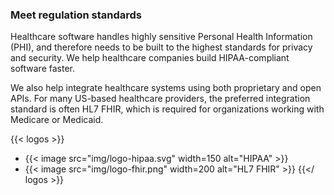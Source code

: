 ### Meet regulation standards

Healthcare software handles highly sensitive Personal Health Information (PHI),
and therefore needs to be built to the highest standards for privacy and security.
We help healthcare companies build HIPAA-compliant software faster.

We also help integrate healthcare systems using both proprietary and open APIs.
For many US-based healthcare providers, the preferred integration standard is
often HL7 FHIR, which is required for organizations working with Medicare or Medicaid.

{{< logos >}}
- {{< image src="img/logo-hipaa.svg" width=150 alt="HIPAA" >}}
- {{< image src="img/logo-fhir.png" width=200 alt="HL7 FHIR" >}}
{{</ logos >}}
